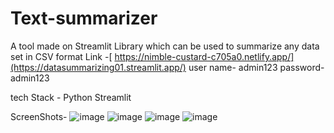 # Text-summarizer
 A tool made on Streamlit Library which can be used to summarize any data set in CSV format
 Link -[ https://nimble-custard-c705a0.netlify.app/](https://datasummarizing01.streamlit.app/)
user name- admin123
password- admin123

tech Stack -
Python
Streamlit

ScreenShots-
  ![image](https://github.com/mukul-anand-bhatt/Data-summarizer/assets/154740554/604f56ba-1c74-4b66-ae6d-da0797a1ab6f)
  ![image](https://github.com/mukul-anand-bhatt/Data-summarizer/assets/154740554/4b540c5a-4d71-4a94-9c4c-fcb6a344a2ca)
  ![image](https://github.com/mukul-anand-bhatt/Data-summarizer/assets/154740554/ec3cf12c-c712-4a40-9057-f373599b6a00)
  ![image](https://github.com/mukul-anand-bhatt/Data-summarizer/assets/154740554/1e88e030-17ab-43ad-b7e4-e7d4b4fd2cd0)


